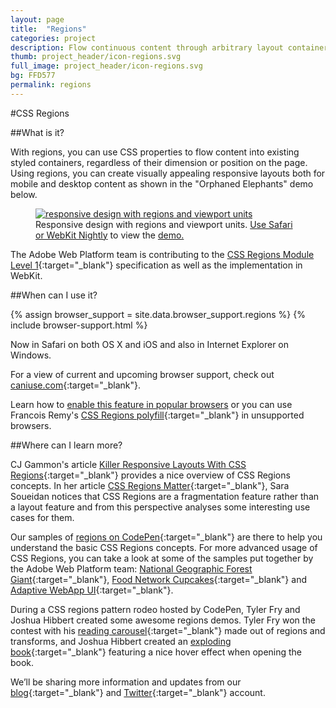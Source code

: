 ```yaml
---
layout: page
title:  "Regions"
categories: project
description: Flow continuous content through arbitrary layout containers.
thumb: project_header/icon-regions.svg
full_image: project_header/icon-regions.svg
bg: FFD577
permalink: regions
---
```

#CSS Regions

##What is it?

With regions, you can use CSS properties to flow content into existing styled containers, regardless of their dimension or position on the page. Using regions, you can create visually appealing responsive layouts both for mobile and desktop content as shown in the "Orphaned Elephants" demo below.

<figure>
  <a href="http://webplatform.adobe.com/Demo-for-National-Geographic-Orphan-Elephants/">
    <img src="{{site.baseurl}}/img/orphan_elephants_cover.jpg" alt="responsive design with regions and viewport units">
  </a>
  <figcaption>Responsive design with regions and viewport units. <a href="{{site.baseurl}}/enable/">Use Safari or WebKit Nightly</a> to view the <a href="http://webplatform.adobe.com/Demo-for-National-Geographic-Orphan-Elephants/">demo.</a></figcaption>
</figure>

The Adobe Web Platform team is contributing to the [CSS Regions Module Level 1](http://dev.w3.org/csswg/css-regions/){:target="_blank"} specification as well as the implementation in WebKit.

##When can I use it?

{% assign browser_support = site.data.browser_support.regions %}
{% include browser-support.html %}

Now in Safari on both OS X and iOS and also in Internet Explorer on Windows. 

For a view of current and upcoming browser support, check out [caniuse.com](http://caniuse.com/#search=regions){:target="_blank"}.

Learn how to [enable this feature in popular browsers](http://webplatform.adobe.com/enable/) or you can use Francois Remy's 
[CSS Regions polyfill](https://github.com/FremyCompany/css-regions-polyfill/){:target="_blank"} in unsupported browsers.

##Where can I learn more?

CJ Gammon's article [Killer Responsive Layouts With CSS Regions](http://www.smashingmagazine.com/2013/11/05/killer-responsive-layouts-with-css-regions/){:target="_blank"} provides a nice overview of CSS Regions concepts. In her article [CSS Regions Matter](http://sarasoueidan.com/blog/css-regions-matter/){:target="_blank"}, Sara Soueidan notices that CSS Regions are a fragmentation feature rather than a layout feature and from this perspective analyses some interesting use cases for them.

Our samples of [regions on CodePen](http://codepen.io/collection/jabto/){:target="_blank"} are there to help you understand the basic CSS Regions concepts. For more advanced usage of CSS Regions, you can take a look at some of the samples put together by the Adobe Web Platform team: [National Geographic Forest Giant](http://adobe-webplatform.github.io/Demo-for-National-Geographic-Forest-Giant/browser/src/){:target="_blank"},
 [Food Network Cupcakes](http://adobe-webplatform.github.io/Demo-for-Food-Network-Cupcakes/src/){:target="_blank"} and [Adaptive WebApp UI](http://webplatform.adobe.com/regions-adaptive/){:target="_blank"}.

During a CSS regions pattern rodeo hosted by CodePen, Tyler Fry and Joshua Hibbert created some awesome regions demos. Tyler Fry won the contest with his [reading carousel](http://codepen.io/frytyler/pen/wdecC){:target="_blank"} made out of regions and transforms, and Joshua Hibbert created an [exploding book](http://codepen.io/joshnh/pen/KyxtH){:target="_blank"} featuring a nice hover effect when opening the book.

We’ll be sharing more information and updates from our [blog](http://blogs.adobe.com/webplatform/category/features/css-regions/){:target="_blank"} and [Twitter](https://twitter.com/adobeweb){:target="_blank"} account.

